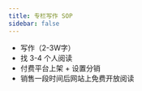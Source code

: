 ```yaml
---
title: 专栏写作 SOP
sidebar: false
---
```


- 写作（2-3W字）
- 找 3-4 个人阅读
- 付费平台上架 + 设置分销 
- 销售一段时间后网站上免费开放阅读